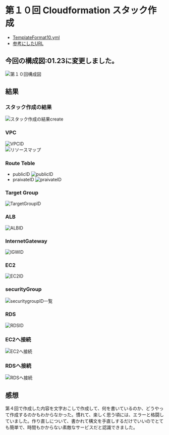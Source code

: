 # 第１０回 Cloudformation スタック作成  
  
- [TemplateFormat10.yml](/Templates10/TemplateFormat10.yml)
- [参考にしたURL](https://techblog.nhn-techorus.com/archives/24028)  

## 今回の構成図:01.23に変更しました。  
![第１０回構成図](images/再第１０構成図.drawio.png)
    
## 結果
  
### スタック作成の結果  
![スタック作成の結果create](images/第１０Create.png) 

### VPC  
![VPCID](images/第１０VPC.png)  
![リソースマップ](images/第１０リソースマップ.png)  
  
### Route Teble  
- publicID
![publicID](images/第１０publicRT.png)  
- praivateID
![praivateID](images/第１０praivateRT.png)  
  
### Target Group  
![TargetGroupID](images/第１０TG.png)  
  
### ALB  
![ALBID](images/第１０ALB.png)  
  
### InternetGateway
![IGWID](images/第１０IGW.png)  
  
### EC2  
![EC2ID](images/第１０EC2.png)  
  
### securityGroup  
![securitygroupID一覧](images/第１０セキュリティー.png)  
  
### RDS  
![RDSID](images/第１０RDS.png)  
  
### EC2へ接続  
![EC2へ接続](images/第１０EC2へ接続.png)  
  
### RDSへ接続  
![RDSへ接続](images/第１０SQLへ接続.png)  
  
## 感想  
第４回で作成した内容を文字おこしで作成して、何を書いているのか、どうやって作成するのかもわからなかった。慣れて、楽しく思う頃には、エラーと格闘していました。作り直しについて、書かれて構文を手直しするだけでいいのでとても簡単で、時間もかからない素敵なサービスだと認識できました。


 
